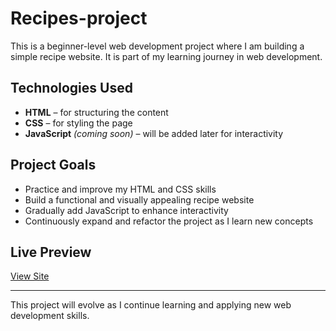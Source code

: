 # Recipes-project
This is a beginner-level web development project where I am building a simple recipe website. It is part of my learning journey in web development.

## Technologies Used

- **HTML** – for structuring the content
- **CSS** – for styling the page
- **JavaScript** *(coming soon)* – will be added later for interactivity

## Project Goals

- Practice and improve my HTML and CSS skills
- Build a functional and visually appealing recipe website
- Gradually add JavaScript to enhance interactivity
- Continuously expand and refactor the project as I learn new concepts

## Live Preview

[View Site](https://ni-ki-web.github.io/Recipes-project/)

---

This project will evolve as I continue learning and applying new web development skills.
